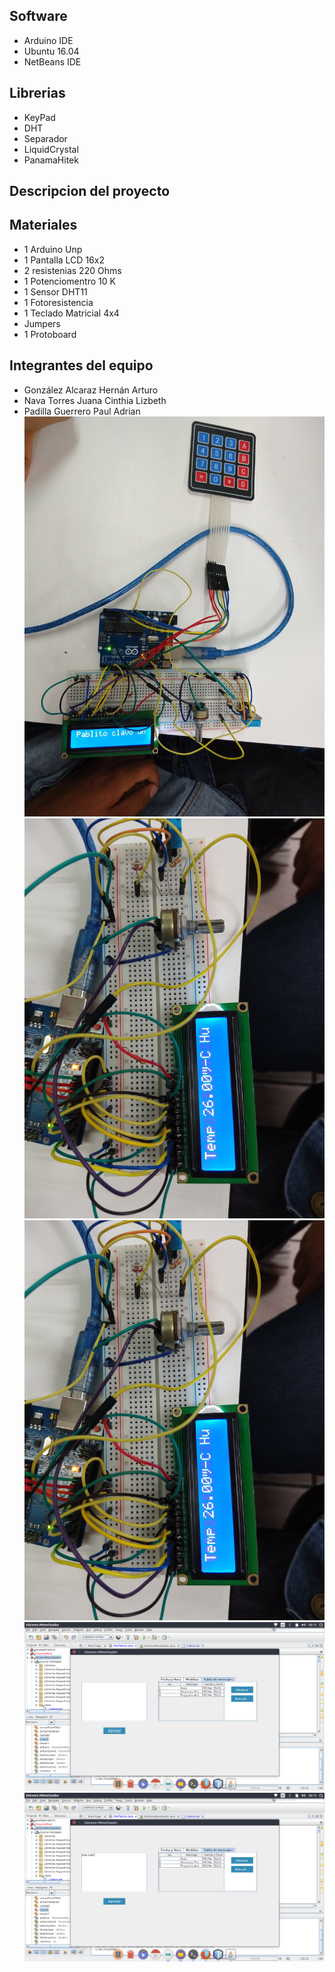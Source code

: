 Software
--------------------------------------------
* Arduino IDE
* Ubuntu 16.04
* NetBeans IDE

Librerias
----------------------------------------------
* KeyPad
* DHT
* Separador
* LiquidCrystal
* PanamaHitek

Descripcion del proyecto
----------------------------------------------

Materiales
-----------------------------------------------
* 1 Arduino Unp
* 1 Pantalla LCD 16x2
* 2 resistenias 220 Ohms
* 1 Potenciomentro 10 K
* 1 Sensor DHT11
* 1 Fotoresistencia
* 1 Teclado Matricial 4x4
* Jumpers
* 1 Protoboard

Integrantes del equipo
-----------------------------------------------
* González Alcaraz Hernán Arturo
* Nava Torres Juana Cinthia Lizbeth
* Padilla Guerrero Paul Adrian
![imagen](https://github.com/HernanMX/SistemaMimetizador/blob/master/SIstemaMimetizador/src/Imagenes/Arduino.jpg)
![imagen](https://github.com/HernanMX/SistemaMimetizador/blob/master/SIstemaMimetizador/src/Imagenes/Arduino1.jpg)
![imagen](https://github.com/HernanMX/SistemaMimetizador/blob/master/SIstemaMimetizador/src/Imagenes/Arduino2.jpg)
![imagen](https://github.com/HernanMX/SistemaMimetizador/blob/master/SIstemaMimetizador/src/Imagenes/Interfaz%201.png)
![imagen](https://github.com/HernanMX/SistemaMimetizador/blob/master/SIstemaMimetizador/src/Imagenes/Interfaz2.png)
